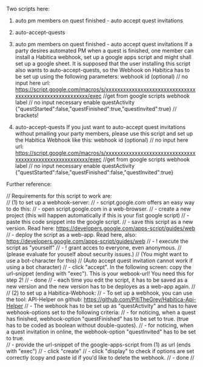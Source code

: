 Two scripts here: 

1. auto pm members on quest finished - auto accept quest invitations
2. auto-accept-quests

1. auto pm members on quest finished - auto accept quest invitations
If a party desires automated PM when a quest is finished, one member can install a Habitica webhook, set up a google apps script and 
might shall set up a google sheet. 
It is supposed that the user installing this script also wants to auto-accept-quests, so the Webhook on Habitica has to be 
set up using the following parameters: 
  webhook id (optional) // no input here
  url: https://script.google.com/macros/s/xxxxxxxxxxxxxxxxxxxxxxxxxxxxxxxxxxxxxxxxxxxxxxxxxxxxxxxx/exec  //get from google scripts
  webhook label // no input necessary
  enable
  questActivity
  {"questStarted":false,"questFinished":true,"questInvited":true}  // brackets!
  
2. auto-accept-quests
If you just want to auto-accept quest invitations without pmailing your party members, please use this script and set up the Habitica
Webhook like this: 
  webhook id (optional) // no input here
  url: https://script.google.com/macros/s/xxxxxxxxxxxxxxxxxxxxxxxxxxxxxxxxxxxxxxxxxxxxxxxxxxxxxxxx/exec  //get from google scripts
  webhook label // no input necessary
  enable
  questActivity
  {"questStarted":false,"questFinished":false,"questInvited":true}


Further reference: 

// Requirements for this script to work are:  
// (1) to set up a webhook-server: 
//     - script.google.com offers an easy way to do this:
//     - open script.google.com in a web-browser. 
//     - create a new project (this will happen automatically if this is your fist google script) 
//     - paste this code snippet into the google script. 
//     - save this script as a new version. Read here: https://developers.google.com/apps-script/guides/web
//     - deploy the script as a web-app. Read here, also: https://developers.google.com/apps-script/guides/web
//     - ! execute the script as "yourself"
//     - ! grant acces to everyone, even anonymous. 
//           (please evaluate for youself about security issues.) 
//           (You might want to use a bot-character for this)
//           (Auto accept quest invitation cannot work if using a bot character)
//     - click "accept". In the following screen: copy the url-snippet (ending with "exec"). This is your webook-url! You need this for step 2!
//     - done
//     - each time you edit the script, it has to be saved as a new version and the new version has to be deployes as a web-app again. 
//
// (2) to set up a Habitica-Webhook: 
//     - To set up a webhook, you can use the tool: API-Helper on github: https://github.com/PitiTheGrey/Habitica-Api-Helper
//     - The webhook has to be set up as "questActivity" and has to have webhook-options set to the following criteria: 
//         - for noticing, when a quest has finished, webhook-option "questFinished" has to be set to true. (true has to be coded as boolean without double-quotes). 
//         - for noticing, when a quest invitation in online, the webhook-option "questInvited" has to be set to true.  
//         - provide the url-snippet of the google-apps-script from (1) as url (ends with "exec")
//         - click "create"
//         - click "display" to check if options are set correctly (copy and paste id if you'd like to delete the webhook. 
//         - done
//       

